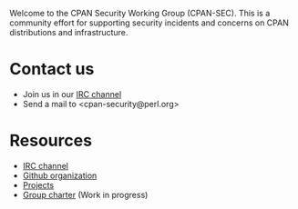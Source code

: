Welcome to the CPAN Security Working Group (CPAN-SEC). This is a community effort for supporting security incidents and concerns on CPAN distributions and infrastructure.


# Contact us


* Join us in our [IRC channel](ircs://irc.perl.org/#cpan-security)
* Send a mail to &lt;cpan-security&#64;perl.org&gt;


# Resources

* [IRC channel](ircs://irc.perl.org/#cpan-security)
* [Github organization](https://github.com/orgs/CPAN-Security)
* [Projects](https://github.com/orgs/CPAN-Security/projects)
* [Group charter](docs/charter.md) (Work in progress)
